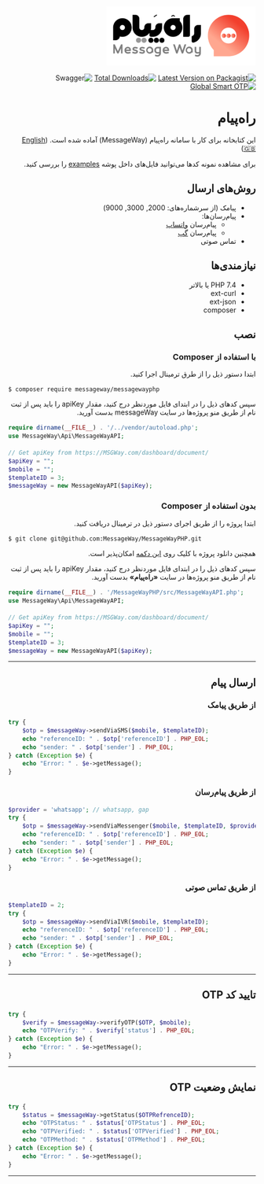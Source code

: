 <div dir=rtl>

![messageWay](examples/assets/logo-fa.png)

[![Latest Version on Packagist][ico-version]][link-packagist]
[![Total Downloads][ico-downloads]][link-downloads]
![Swagger][ico-swagger]
[![Global Smart OTP][ico-messageWay]][link-messageWay]

# راه‌پیام

این کتابخانه برای کار با سامانه راه‌پیام (MessageWay) آماده شده است. ([English 🇬🇧](https://github.com/MessageWay/MessageWayPHP/blob/main/README.md))

برای مشاهده نمونه کدها می‌توانید فایل‌های داخل پوشه [examples](https://github.com/MessageWay/MessageWayPHP/tree/main/examples)
را بررسی کنید.

## روش‌های ارسال

- پیامک (از سرشماره‌های: 2000, 3000, 9000)
- پیام‌رسان‌ها:
    - پیام‌رسان [واتساپ](https://whatsapp.com)
    - پیام‌رسان [گپ](https://gap.im)
- تماس صوتی

## نیازمندی‌ها

- PHP 7.4 یا بالاتر
- ext-curl
- ext-json
- composer

## نصب

### با استفاده از Composer

ابتدا دستور ذیل را از طرق ترمینال اجرا کنید.
<div dir=ltr>

```shell
$ composer require messageway/messagewayphp
```

</div>

سپس کدهای ذیل را در ابتدای فایل موردنظر درج کنید، مقدار apiKey را باید پس از ثبت نام از طریق منو پروژه‌ها در سایت
messageWay بدست آورید.
<div dir=ltr>

```php
require dirname(__FILE__) . '/../vendor/autoload.php';
use MessageWay\Api\MessageWayAPI;

// Get apiKey from https://MSGWay.com/dashboard/document/
$apiKey = "";
$mobile = "";
$templateID = 3;
$messageWay = new MessageWayAPI($apiKey);
```

</div>

### بدون استفاده از Composer

ابتدا پروژه را از طریق اجرای دستور ذیل در ترمینال دریافت کنید.

<div dir=ltr>

```sh
$ git clone git@github.com:MessageWay/MessageWayPHP.git
```

</div>

همچنین دانلود پروژه با کلیک روی [این دکمه](https://github.com/MessageWay/MessageWayPHP/archive/refs/heads/main.zip) امکان‌پذیر
است.

سپس کدهای ذیل را در ابتدای فایل موردنظر درج کنید، مقدار apiKey را باید پس از ثبت نام از طریق منو پروژه‌ها در سایت **«راه‌پیام»** بدست آورید.

<div dir=ltr>

```php
require dirname(__FILE__) . '/MessageWayPHP/src/MessageWayAPI.php';
use MessageWay\Api\MessageWayAPI;

// Get apiKey from https://MSGWay.com/dashboard/document/
$apiKey = "";
$mobile = "";
$templateID = 3;
$messageWay = new MessageWayAPI($apiKey);
```

</div>

----

## ارسال پیام

### از طریق پیامک

<div dir=ltr>

```php
try {
	$otp = $messageWay->sendViaSMS($mobile, $templateID);
	echo "referenceID: " . $otp['referenceID'] . PHP_EOL;
	echo "sender: " . $otp['sender'] . PHP_EOL;
} catch (Exception $e) {
	echo "Error: " . $e->getMessage();
}
```

</div>

### از طریق پیام‌رسان

<div dir=ltr>

```php
$provider = 'whatsapp'; // whatsapp, gap
try {
	$otp = $messageWay->sendViaMessenger($mobile, $templateID, $provider);
	echo "referenceID: " . $otp['referenceID'] . PHP_EOL;
	echo "sender: " . $otp['sender'] . PHP_EOL;
} catch (Exception $e) {
	echo "Error: " . $e->getMessage();
}
```

</div>

### از طریق تماس صوتی

<div dir=ltr>

```php
$templateID = 2;
try {
	$otp = $messageWay->sendViaIVR($mobile, $templateID);
	echo "referenceID: " . $otp['referenceID'] . PHP_EOL;
	echo "sender: " . $otp['sender'] . PHP_EOL;
} catch (Exception $e) {
	echo "Error: " . $e->getMessage();
}
```

</div>


---

## تایید کد OTP

<div dir=ltr>

```php
try {
	$verify = $messageWay->verifyOTP($OTP, $mobile);
	echo "OTPVerify: " . $verify['status'] . PHP_EOL;
} catch (Exception $e) {
	echo "Error: " . $e->getMessage();
}
```

</div>

---

## نمایش وضعیت OTP

<div dir=ltr>

```php
try {
	$status = $messageWay->getStatus($OTPRefrenceID);
    echo "OTPStatus: " . $status['OTPStatus'] . PHP_EOL;
	echo "OTPVerified: " . $status['OTPVerified'] . PHP_EOL;
	echo "OTPMethod: " . $status['OTPMethod'] . PHP_EOL;
} catch (Exception $e) {
	echo "Error: " . $e->getMessage();
}
```

</div>

---

</div>

[ico-version]: https://img.shields.io/packagist/v/MessageWay/MessageWayPHP.svg?style=for-the-badge

[ico-downloads]: https://img.shields.io/packagist/dt/MessageWay/MessageWayPHP.svg?style=for-the-badge

[ico-messageWay]: https://img.shields.io/badge/-MSGWay.com-critical?link=https://MSGWay.com&style=for-the-badge

[ico-swagger]: https://img.shields.io/swagger/valid/3.0?specUrl=https%3A%2F%2Fdoc.MSGWay.com%2Fswagger.json&style=for-the-badge

[link-packagist]: https://packagist.org/packages/MessageWay/messagewayphp

[link-downloads]: https://packagist.org/packages/MessageWay/messagewayphp

[link-messageWay]: https://MSGWay.com/

